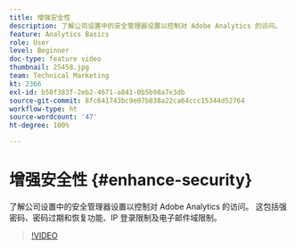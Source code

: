 ```yaml
---
title: 增强安全性
description: 了解公司设置中的安全管理器设置以控制对 Adobe Analytics 的访问。
feature: Analytics Basics
role: User
level: Beginner
doc-type: feature video
thumbnail: 25458.jpg
team: Technical Marketing
kt: 2366
exl-id: b50f383f-2eb2-4671-a841-0b5b98a7e3db
source-git-commit: 8fc641743bc9e07b838a22ca64ccc15344d52764
workflow-type: ht
source-wordcount: '47'
ht-degree: 100%

---
```


# 增强安全性 {#enhance-security}

了解公司设置中的安全管理器设置以控制对 Adobe Analytics 的访问。 这包括强密码、密码过期和恢复功能、IP 登录限制及电子邮件域限制。

>[!VIDEO](https://video.tv.adobe.com/v/25458/?quality=12&learn=on)
